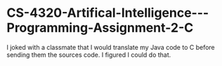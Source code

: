 # CS-4320-Artifical-Intelligence---Programming-Assignment-2-C
I joked with a classmate that I would translate my Java code to C before sending them the sources code. I figured I could do that.

